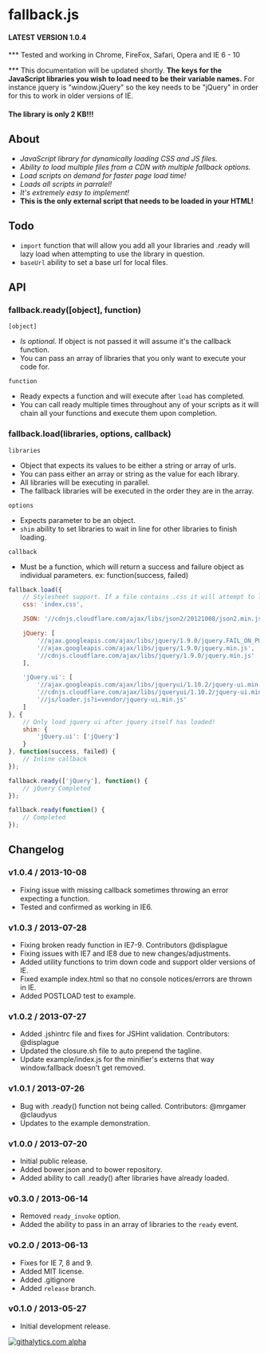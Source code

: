 fallback.js
===========
#### LATEST VERSION 1.0.4

*** Tested and working in Chrome, FireFox, Safari, Opera and IE 6 - 10

*** This documentation will be updated shortly. **The keys for the JavaScript libraries you wish to load need to be their variable names.** For instance jquery is "window.jQuery" so the key needs to be "jQuery" in order for this to work in older versions of IE.

#### The library is only 2 KB!!!

## About
* _JavaScript library for dynamically loading CSS and JS files._
* _Ability to load multiple files from a CDN with multiple fallback options._
* _Load scripts on demand for faster page load time!_
* _Loads all scripts in parralel!_
* _It's extremely easy to implement!_
* __This is the only external script that needs to be loaded in your HTML!__

## Todo
- `import` function that will allow you add all your libraries and .ready will lazy load when attempting to use the library in question.
- `baseUrl` ability to set a base url for local files.

## API
### fallback.ready([object], function)
`[object]`
- *Is optional.* If object is not passed it will assume it's the callback function.
- You can pass an array of libraries that you only want to execute your code for.

`function`
- Ready expects a function and will execute after `load` has completed.
- You can call ready multiple times throughout any of your scripts as it will chain all your functions and execute them upon completion.


### fallback.load(libraries, options, callback)
`libraries`
- Object that expects its values to be either a string or array of urls.
- You can pass either an array or string as the value for each library.
- All libraries will be executing in parallel.
- The fallback libraries will be executed in the order they are in the array.

`options`
- Expects parameter to be an object.
- `shim` ability to set libraries to wait in line for other libraries to finish loading.

`callback`
- Must be a function, which will return a success and failure object as individual parameters. ex: function(success, failed)

```javascript
fallback.load({
	// Stylesheet support. If a file contains .css it will attempt to load it as a stylesheet.
	css: 'index.css',

	JSON: '//cdnjs.cloudflare.com/ajax/libs/json2/20121008/json2.min.js',

	jQuery: [
		'//ajax.googleapis.com/ajax/libs/jquery/1.9.0/jquery.FAIL_ON_PURPOSE.min.js',
		'//ajax.googleapis.com/ajax/libs/jquery/1.9.0/jquery.min.js',
		'//cdnjs.cloudflare.com/ajax/libs/jquery/1.9.0/jquery.min.js'
	],

	'jQuery.ui': [
		'//ajax.googleapis.com/ajax/libs/jqueryui/1.10.2/jquery-ui.min.js',
		'//cdnjs.cloudflare.com/ajax/libs/jqueryui/1.10.2/jquery-ui.min.js',
		'//js/loader.js?i=vendor/jquery-ui.min.js'
	]
}, {
	// Only load jquery ui after jquery itself has loaded!
	shim: {
		'jQuery.ui': ['jQuery']
	}
}, function(success, failed) {
	// Inline callback
});

fallback.ready(['jQuery'], function() {
	// jQuery Completed
});

fallback.ready(function() {
	// Completed
});
```


## Changelog
### v1.0.4 / 2013-10-08
- Fixing issue with missing callback sometimes throwing an error expecting a function.
- Tested and confirmed as working in IE6.

### v1.0.3 / 2013-07-28
- Fixing broken ready function in IE7-9. Contributors @displague
- Fixing issues with IE7 and IE8 due to new changes/adjustments.
- Added utility functions to trim down code and support older versions of IE.
- Fixed example index.html so that no console notices/errors are thrown in IE.
- Added POSTLOAD test to example.

### v1.0.2 / 2013-07-27
- Added .jshintrc file and fixes for JSHint validation. Contributors: @displague
- Updated the closure.sh file to auto prepend the tagline.
- Update example/index.js for the minifier's externs that way window.fallback doesn't get removed.

### v1.0.1 / 2013-07-26
- Bug with .ready() function not being called. Contributors: @mrgamer @claudyus
- Updates to the example demonstration.

### v1.0.0 / 2013-07-20
- Initial public release.
- Added bower.json and to bower repository.
- Added ability to call .ready() after libraries have already loaded.

### v0.3.0 / 2013-06-14
- Removed `ready_invoke` option.
- Added the ability to pass in an array of libraries to the `ready` event.

### v0.2.0 / 2013-06-13
- Fixes for IE 7, 8 and 9.
- Added MIT license.
- Added .gitignore
- Added `release` branch.

### v0.1.0 / 2013-05-27
- Initial development release.


[![githalytics.com alpha](https://cruel-carlota.pagodabox.com/e57ed3fad26831b768bd39ff002571a2 "githalytics.com")](http://githalytics.com/sgarbesi/fallback.js)
